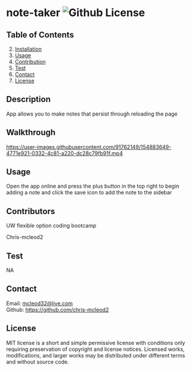 # note-taker ![Github License](https://img.shields.io/badge/license-MIT-green.svg)

  ## Table of Contents

  
  2. [Installation](#installation)
  3. [Usage](#usage)
  4. [Contribution](#contribution)
  5. [Test](#test)
  6. [Contact](#contact)
  7. [License](#license)
  

  ## Description
  App allows you to make notes that persist through reloading the page 


  ## Walkthrough
  


https://user-images.githubusercontent.com/91762149/154883649-4771e921-0332-4c81-a220-dc28c79fb91f.mp4


  
  ## Usage
  Open the app online and press the plus button in the top right to begin adding a note and click the save icon to add the note to the sidebar


  ## Contributors
  UW flexible option coding bootcamp

  Chris-mcleod2
  
  ## Test
  NA


  ## Contact
  Email: mcleod32@live.com  
  Github: https://github.com/chris-mcleod2 


  ## License
  MIT license is a short and simple permissive license with conditions only requiring preservation of copyright and license notices. Licensed works, modifications, and larger works may be distributed under different terms and without source code.


  

